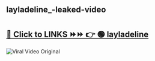 
 ## layladeline_-leaked-video 

# <h2><a href="https://clipsfans.com/layladeline_&ref=git">🔗 Click to LINKS ⏩⏩ 👉 🟢 layladeline  </a></h2>

<a href="https://clipsfans.com/layladeline_&ref=git" rel="nofollow" data-target="animated-image.originalLink"><img src="https://i.ibb.co.com/xMMVF88/686577567.gif" alt="Viral Video Original" style="max-width: 100%; display: inline-block;" data-target="animated-image.originalImage"></a>
